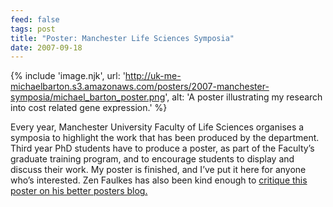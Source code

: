 ```yaml
---
feed: false
tags: post
title: "Poster: Manchester Life Sciences Symposia"
date: 2007-09-18
---
```


{% include 'image.njk',
  url: 'http://uk-me-michaelbarton.s3.amazonaws.com/posters/2007-manchester-symposia/michael_barton_poster.png',
  alt: 'A poster illustrating my research into cost related gene expression.' %}

Every year, Manchester University Faculty of Life Sciences organises a symposia
to highlight the work that has been produced by the department. Third year PhD
students have to produce a poster, as part of the Faculty’s graduate training
program, and to encourage students to display and discuss their work. My poster
is finished, and I’ve put it here for anyone who’s interested. Zen Faulkes has
also been kind enough to [critique this poster on his better posters blog.][bp]

[bp]: http://betterposters.blogspot.com/2013/02/critique-protein-biosynthesis.html
